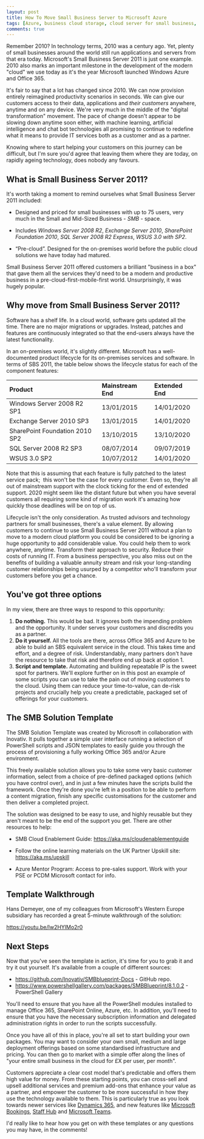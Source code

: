 ```yaml
---
layout: post
title: How To Move Small Business Server to Microsoft Azure
tags: [Azure, business cloud storage, cloud server for small business, cloud storage solutions, Digital Transformation, Microsoft Partner, Office 365]
comments: true
---
```


Remember 2010? In technology terms, 2010 was a century ago. Yet, plenty of small businesses around the world still run&nbsp;applications and servers from that era today. Microsoft's Small Business Server 2011 is just one example. 2010 also marks an important milestone in the development of the modern "cloud" we use today as it's the year Microsoft launched Windows Azure and Office 365.

It's fair to say that a lot has changed since 2010. We can now provision entirely reimagined productivity scenarios in seconds. We can give our customers access to their data, applications and&nbsp;<em>their customers</em> anywhere, anytime and on any device. We're very much in the middle of the "digital transformation" movement. The pace of change doesn't appear to be slowing down anytime soon either, with machine learning, artificial intelligence and chat&nbsp;bot technologies all promising to continue to redefine what it means to provide IT services both as a customer and as a partner.

Knowing where to start helping your customers on this journey can be difficult, but I'm sure you'd agree that leaving them where they are today, on rapidly ageing technology, does nobody any favours.
<h2>What is Small Business Server 2011?</h2>
It's worth taking a moment to remind ourselves what Small Business Server 2011 included:
<ul>
 	<li>Designed and priced for small businesses with up to 75 users, very much in the Small and Mid-Sized Business - <em>SMB</em> - space.</li>
</ul>
<ul>
 	<li>Includes <i>Windows Server 2008 R2</i>, <i>Exchange Server 2010</i>, <i>SharePoint Foundation 2010</i>, <i>SQL Server 2008 R2 Express</i>, <i>WSUS 3.0 with SP2</i>.</li>
</ul>
<ul>
 	<li>“Pre-cloud”. Designed for the on-premises world before the public cloud solutions we have today had matured.</li>
</ul>
Small Business Server 2011 offered customers a brilliant "business in a box" that gave them all the services they'd need to be a modern and productive business in a pre-cloud-first-mobile-first world. Unsurprisingly, it was hugely popular.
<h2>Why move from Small Business Server 2011?</h2>
Software has a shelf life. In a cloud world, software gets updated all the time. There are no major migrations or upgrades. Instead, patches and features are continuously integrated so that the end-users always have the latest functionality.

In an on-premises world, it's slightly different. Microsoft has a well-documented product lifecycle for its on-premises services and software. In terms of SBS 2011, the table below shows the lifecycle status for each of the component features:

| Product | Mainstream End | Extended End |
| :------ |:--- | :--- |
| Windows Server 2008 R2 SP1 | 13/01/2015 | 14/01/2020 |
| Exchange Server 2010 SP3 | 13/01/2015 | 14/01/2020 |
| SharePoint Foundation 2010 SP2 | 13/10/2015 | 13/10/2020 |
| SQL Server 2008 R2 SP3 | 08/07/2014 | 09/07/2019 |
| WSUS 3.0 SP2 | 10/07/2012 | 14/01/2020 |

<p style="text-align: left;">Note that this is assuming that each feature is fully patched to the latest service pack; &nbsp;this&nbsp;won't be the case for every customer. Even so, they're all out of mainstream support with the clock ticking for the end of extended support. 2020 might seem like the distant future but when you have several customers all requiring some kind of migration work it's amazing how quickly those deadlines will be on top of us.</p>
<p style="text-align: left;">Lifecycle isn't the only consideration. As trusted advisors and technology partners for small businesses, there's a value element. By allowing customers to continue to use Small Business Server 2011 without a plan to move to a modern cloud platform you could be considered to be ignoring a huge opportunity to add considerable value. You could help them to work anywhere, anytime. Transform their approach to security. Reduce their costs of running IT. From a business perspective, you also miss out on the benefits of building a valuable annuity stream and risk your long-standing customer relationships being usurped by a competitor who'll transform your customers before you get a chance.</p>

<h2 style="text-align: left;">You've got three options</h2>
In my view, there are three ways to respond to this opportunity:
<ol>
 	<li><strong>Do nothing.</strong> This would be bad. It ignores both the impending problem and the opportunity. It under serves your customers and discredits you as a partner.</li>
 	<li><strong>Do it yourself.&nbsp;</strong>All the tools are there, across Office 365 and Azure to be able to build an SBS equivalent service in the cloud. This takes time and effort, and a degree of risk. Understandably, many partners don't have the resource to take that risk and therefore end up back at option 1.</li>
 	<li><strong>Script and template.</strong> Automating and building repeatable IP is the sweet spot for partners. We'll explore further on in this post an example of some scripts you can use to take the pain out of moving customers to the cloud. Using them can reduce your time-to-value, can de-risk projects and crucially help you create a predictable, packaged set of offerings for your customers.</li>
</ol>
<h2>The SMB Solution Template</h2>
The SMB Solution Template was created by Microsoft in collaboration with Inovativ. It pulls together a simple user interface running a selection of PowerShell scripts and JSON templates to easily guide you through the process of provisioning a fully working Office 365 and/or Azure environment.

This freely available solution allows you to take some very basic customer information, select from a choice of pre-defined packaged options (which you have control over), and in just a few minutes have the scripts build the framework. Once they're done you're left in a position to be able to perform a content migration, finish any specific customisations for the customer and then deliver a completed project.

The solution was designed to be easy to use, and highly reusable but they aren't meant to be the end of the support you get. There are other resources to help:
<ul>
 	<li>SMB Cloud Enablement Guide: <a href="https://aka.ms/cloudenablementguide">https://aka.ms/cloudenablementguide</a></li>
</ul>
<ul>
 	<li>Follow the online learning materials on the UK Partner Upskill site: <a href="https://aka.ms/upskill">https://aka.ms/upskill</a></li>
</ul>
<ul>
 	<li>Azure Mentor Program: Access to pre-sales support. Work with your PSE or PCDM Microsoft contact for info.</li>
</ul>
<h2>Template Walkthrough</h2>
Hans Demeyer, one of my colleagues from Microsoft's Western Europe subsidiary has recorded a great 5-minute walkthrough of the solution:

https://youtu.be/Iw2HYlMo2r0

<h2>Next Steps</h2>
Now that you've seen the template in action, it's time for you to grab it and try it out yourself. It's available from a couple of different sources:
<ul>
 	<li><a href="https://github.com/Inovativ/SMBblueprint-Docs">https://github.com/Inovativ/SMBblueprint-Docs</a> - GitHub repo.</li>
 	<li><a href="https://www.powershellgallery.com/packages/SMBBlueprint/8.1.0.2">https://www.powershellgallery.com/packages/SMBBlueprint/8.1.0.2</a> - PowerShell Gallery</li>
</ul>
You'll need to ensure that you have all the PowerShell modules installed to manage Office 365, SharePoint Online, Azure, etc. In addition, you'll need to ensure that you have the necessary subscription information and delegated administration rights in order to run the scripts successfully.

Once you have all of this in place, you're all set to start building your own packages. You may want to consider your own small, medium and large deployment offerings based on some standardised infrastructure and pricing. You can then go to market with a simple offer along the lines of "your entire small business in the cloud for £X per user, per month".

Customers appreciate a clear cost model that's predictable and offers them high value for money.&nbsp;From these starting points, you can cross-sell and upsell additional services and premium add-ons that enhance your value as a partner, and empower the customer to be more successful in how they use the technology available to them. This is particularly true as you look towards newer services like <a href="https://www.microsoft.com/en-us/dynamics365/first-look" target="_blank" rel="noopener">Dynamics 365</a>, and new features like <a href="https://products.office.com/en-us/business/scheduling-and-booking-app" target="_blank" rel="noopener">Microsoft Bookings</a>, <a href="https://staffhub.office.com/" target="_blank" rel="noopener">Staff Hub</a> and <a href="https://products.office.com/en-gb/microsoft-teams/group-chat-software" target="_blank" rel="noopener">Microsoft Teams</a>.

I'd really like to hear how you get on with these templates&nbsp;or any questions you may have, in the comments!